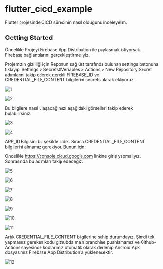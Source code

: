 # flutter_cicd_example

Flutter projesinde CICD sürecinin nasıl olduğunu inceleyelim.

## Getting Started

Öncelikle Projeyi Firebase App Distribution ile paylaşmak istiyorsak. Firebase bağlantılarını gerçekleştirmeliyiz.

Projemizin gizliliği için Reponun sağ üst tarafında bulunan settings butonuna tıklayıp: Settings > Secrets&Veriables > Actions > New Repository Secret adımlarını takip ederek gerekli FIREBASE_ID ve CREDENTIAL_FILE_CONTENT bilgilerini secrets olarak ekliyoruz.

![1](https://github.com/turedioglu/flutter-CICD-App-Distribution-For-Android/assets/32618134/a6d50483-cf53-4897-80ed-c4b1276cd7a6)

![2](https://github.com/turedioglu/flutter-CICD-App-Distribution-For-Android/assets/32618134/6045d868-36e2-473b-a6bd-a06dd21fe3c5)


Bu bilgilere nasıl ulaşacağımızı aşağıdaki görselleri takip ederek bulabilirsiniz.

![3](https://github.com/turedioglu/flutter-CICD-App-Distribution-For-Android/assets/32618134/c45d03da-850f-487b-8fb2-31972f80fe18)

![4](https://github.com/turedioglu/flutter-CICD-App-Distribution-For-Android/assets/32618134/48372ef7-4356-4d45-b265-8b6048eee126)

APP_ID Bilgisini bu şekilde aldık. Sırada CREDENTIAL_FILE_CONTENT bilgilerini almamız gerekiyor. Bunun için:

Öncelikle https://console.cloud.google.com linkine giriş yapmalıyız. Sonrasında bu adımları takip edeceğiz.

![5](https://github.com/turedioglu/flutter-CICD-App-Distribution-For-Android/assets/32618134/c94c5ad9-b8a1-4449-a286-a1b078f0b950)

![6](https://github.com/turedioglu/flutter-CICD-App-Distribution-For-Android/assets/32618134/88bee6ea-e057-4a40-8b0a-6f1245b41d55)

![7](https://github.com/turedioglu/flutter-CICD-App-Distribution-For-Android/assets/32618134/c2f2ac8f-40b9-4bee-9690-05fef63f6bf2)

![8](https://github.com/turedioglu/flutter-CICD-App-Distribution-For-Android/assets/32618134/297f3db1-8447-400f-aa41-ea552a394378)

![9](https://github.com/turedioglu/flutter-CICD-App-Distribution-For-Android/assets/32618134/37f07b5a-2494-412f-a0af-71d300f0fbf9)

![10](https://github.com/turedioglu/flutter-CICD-App-Distribution-For-Android/assets/32618134/1f845933-fcaa-4528-8b3f-c318c1a0983c)

![11](https://github.com/turedioglu/flutter-CICD-App-Distribution-For-Android/assets/32618134/2f53e16f-6a2d-4fb9-acc8-4f36fcd2d717)

Artık CREDENTIAL_FILE_CONTENT bilgilerine sahip durumdayız. Şimdi tek yapmamız gereken kodu githubda main branchine pushlamamız ve Github-Actions sayesinde kodlarımız otomatik olarak derlenip Android Apk dosyasımız Firebase App Distribution'a yüklenecektir. 

![12](https://github.com/turedioglu/flutter-CICD-App-Distribution-For-Android/assets/32618134/c58e7ded-16f3-4fb7-8489-b60fd944a727)




